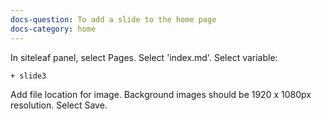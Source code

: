 ```yaml
---
docs-question: To add a slide to the home page
docs-category: home
---
```

In siteleaf panel, select Pages.  Select 'index.md'. Select variable:

    + slide3

Add file location for image.  Background images should be 1920 x 1080px resolution. Select Save.
